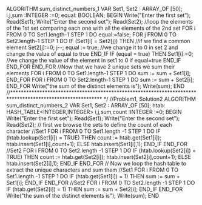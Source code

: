 ALGORITHM sum_distinct_numbers_1
VAR
    Set1, Set2 : ARRAY_OF [50];
    i,j,sum :INTEGER :=0;
    equal: BOOLEAN;
BEGIN
 Write("Enter the first set"); Read(Set1);
 Write("Enter the second set"); Read(Set2);
//loop the elements of the 1st set comparing each one with all the elements of the 2nd set
FOR i FROM 0 TO Set1.length-1 STEP 1  DO
equal:=false;
    FOR j FROM 0 TO Set2.length-1 STEP 1  DO
        IF (Set1[i] = Set2[j]) THEN   //if we find a common element
            Set2[j]:=0; j--; equal := true; //we change it to 0 in set 2 and change the value of equal to true
        END_IF
        IF (equal = true) THEN
            Set1[i]:=0;  //we change the value of the element in set1 to 0 if equal=true
        END_IF
    END_FOR
END_FOR
//Now that we have 2 unique sets we sum their elements
FOR i FROM 0 TO Set1.length-1 STEP 1  DO
    sum := sum + Set1[i];
END_FOR
FOR i FROM 0 TO Set2.length-1 STEP 1  DO
    sum := sum + Set2[i];
END_FOR
 Write("the sum of the distinct elements is"); Write(sum);
END
//********************************************************************************************************** */
//Problem1, Solution2
ALGORITHM sum_distinct_numbers_2
VAR
    Set1, Set2 : ARRAY_OF [50];
    htab: HASH_TABLE<INTEGER,INTEGER>
    i,j,sum,count :INTEGER :=0;
BEGIN
    Write("Enter the first set"); Read(Set1);
    Write("Enter the second set"); Read(Set2);
// first we browse the sets to define the count of each character
//Set1
    FOR i FROM 0 TO Set1.length -1 STEP 1  DO
       IF (htab.lookup(Set1[i]) = TRUE) THEN
           count := htab.get(Set1[i]);
           htab.insert(Set1[i],count+1);
       ELSE
           htab.insert(Set1[i],1);
       END_IF
    END_FOR
//Set2
    FOR i FROM 0 TO Set2.length -1 STEP 1  DO
       IF (htab.lookup(Set2[i]) = TRUE) THEN
           count := htab.get(Set2[i]);
           htab.insert(Set2[i],count+1);
       ELSE
           htab.insert(Set2[i],1);
       END_IF
    END_FOR
// Now we loop the hash table to extract the unique characters and sum them
//Set1
   FOR i FROM 0 TO Set1.length -1 STEP 1  DO
       IF (htab.get(Set1[i]) = 1) THEN
           sum := sum + Set1[i];
       END_IF
   END_FOR
//Set2
   FOR i FROM 0 TO Set2.length -1 STEP 1  DO
       IF (htab.get(Set2[i]) = 1) THEN
           sum := sum + Set2[i];
       END_IF
   END_FOR
   Write("the sum of the distinct elements is"); Write(sum);
END
